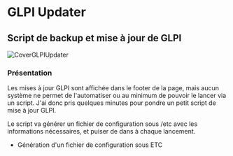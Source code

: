 # GLPI Updater
## Script de backup et mise à jour de GLPI
![CoverGLPIUpdater](https://goo.gl/pTixue)
### Présentation
Les mises à jour GLPI sont affichée dans le footer de la page, mais aucun système ne permet de l'automatiser ou au minimum de pouvoir le lancer via un script. J'ai donc pris quelques minutes pour pondre un petit script de mise à jour GLPI. 

Le script va générer un fichier de configuration sous /etc avec les informations nécessaires, et puiser de dans à chaque lancement.

* Génération d'un fichier de configuration sous ETC